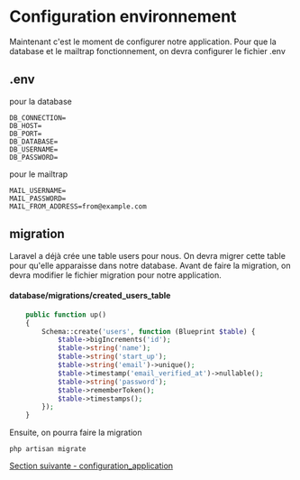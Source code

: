# Configuration environnement
Maintenant c'est le moment de configurer notre application.
Pour que la database et le mailtrap fonctionnement, on devra configurer le fichier .env


## .env
pour la database
```
DB_CONNECTION=
DB_HOST=
DB_PORT=
DB_DATABASE=
DB_USERNAME=
DB_PASSWORD=
```

pour le mailtrap
```
MAIL_USERNAME=
MAIL_PASSWORD=
MAIL_FROM_ADDRESS=from@example.com
```
## migration
Laravel a déjà crée une table users pour nous. On devra migrer cette table pour qu'elle apparaisse dans notre database. Avant de faire la migration, on devra modifier le fichier migration pour notre application.

#### database/migrations/created_users_table
```php
    public function up()
    {
        Schema::create('users', function (Blueprint $table) {
            $table->bigIncrements('id');
            $table->string('name');
            $table->string('start_up');
            $table->string('email')->unique();
            $table->timestamp('email_verified_at')->nullable();
            $table->string('password');
            $table->rememberToken();
            $table->timestamps();
        });
    }
```

Ensuite, on pourra faire la migration 
```
php artisan migrate
```

[Section suivante - configuration_application](3.configuration_application.md)